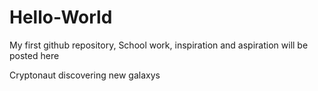 # Hello-World

My first github repository,
School work, inspiration and aspiration will be posted here

Cryptonaut discovering new galaxys
